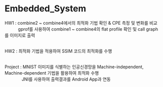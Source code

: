# Embedded_System
HW1 : combine2 ~ combine4에서의 최적화 기법 확인 & CPE 측정 및 변화를 비교 <br/>
&nbsp;&nbsp;&nbsp;&nbsp;&nbsp;&nbsp;&nbsp;&nbsp;&nbsp;&nbsp;&nbsp;gprof를 사용하여 combine1 ~ combine4의 flat profile 확인 및 call graph를 이미지로 출력 <br/><br/>
      
HW2 : 최적화 기법을 적용하여 SSIM 코드의 최적화를 수행 <br/><br/>

Project : MNIST 이미지를 식별하는 인공신경망을 Machine-independent, Machine-dependent 기법을 활용하여 최적화 수행 <br/>
&nbsp;&nbsp;&nbsp;&nbsp;&nbsp;&nbsp;&nbsp;&nbsp;&nbsp;&nbsp;&nbsp;&nbsp;&nbsp;&nbsp;JNI를 사용하여 출력결과를 Android App과 연동 <br/>
